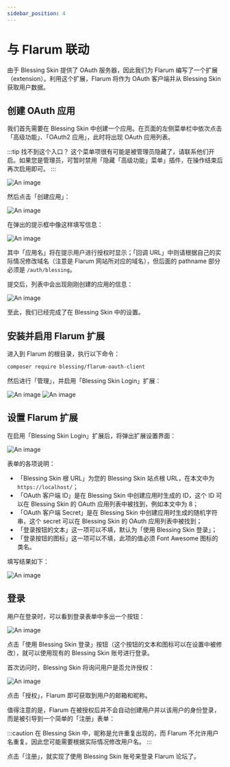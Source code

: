 ```yaml
---
sidebar_position: 4
---
```


# 与 Flarum 联动
由于 Blessing Skin 提供了 OAuth 服务器，因此我们为 Flarum 编写了一个扩展（extension）。利用这个扩展，Flarum 将作为 OAuth 客户端并从 Blessing Skin 获取用户数据。

## 创建 OAuth 应用
我们首先需要在 Blessing Skin 中创建一个应用。在页面的左侧菜单栏中依次点击「高级功能」、「OAuth2 应用」，此时将出现 OAuth 应用列表。

:::tip 找不到这个入口？
这个菜单项很有可能是被管理员隐藏了，请联系他们开启。如果您是管理员，可暂时禁用「隐藏「高级功能」菜单」插件，在操作结束后再次启用即可。
:::

![An image](./img/f1.png)

然后点击「创建应用」：

![An image](./img/f2.png)

在弹出的提示框中像这样填写信息：

![An image](./img/f3.png)

其中「应用名」将在提示用户进行授权时显示；「回调 URL」中则请根据自己的实际情况修改域名（注意是 Flarum 网站所对应的域名），但后面的 pathname 部分必须是 `/auth/blessing`。

提交后，列表中会出现刚刚创建的应用的信息：

![An image](./img/f4.png)

至此，我们已经完成了在 Blessing Skin 中的设置。

## 安装并启用 Flarum 扩展

进入到 Flarum 的根目录，执行以下命令：

```bash
composer require blessing/flarum-oauth-client
```

然后进行「管理」，并启用「Blessing Skin Login」扩展：

![An image](./img/f5.png)
![An image](./img/f6.png)

## 设置 Flarum 扩展

在启用「Blessing Skin Login」扩展后，将弹出扩展设置界面：

![An image](./img/f7.png)

表单的各项说明：

- 「Blessing Skin 根 URL」为您的 Blessing Skin 站点根 URL，在本文中为 `https://localhost/`；
- 「OAuth 客户端 ID」是在 Blessing Skin 中创建应用时生成的 ID，这个 ID 可以在 Blessing Skin 的 OAuth 应用列表中被找到，例如本文中为 8；
- 「OAuth 客户端 Secret」是在 Blessing Skin 中创建应用时生成的随机字符串，这个 secret 可以在 Blessing Skin 的 OAuth 应用列表中被找到；
- 「登录按钮的文本」这一项可以不填，默认为「使用 Blessing Skin 登录」；
- 「登录按钮的图标」这一项可以不填，此项的值必须 Font Awesome 图标的类名。

填写结果如下：

![An image](./img/f8.png)

## 登录

用户在登录时，可以看到登录表单中多出一个按钮：

![An image](./img/f9.png)

点击「使用 Blessing Skin 登录」按钮（这个按钮的文本和图标可以在设置中被修改），就可以使用现有的 Blessing Skin 账号进行登录。

首次访问时，Blessing Skin 将询问用户是否允许授权：

![An image](./img/f10.png)

点击「授权」，Flarum 即可获取到用户的邮箱和昵称。

值得注意的是，Flarum 在被授权后并不会自动创建用户并以该用户的身份登录，而是被引导到一个简单的「注册」表单：



:::caution
在 Blessing Skin 中，昵称是允许重复出现的，而 Flarum 不允许用户名重复。因此您可能需要根据实际情况修改用户名。
:::

点击「注册」，就实现了使用 Blessing Skin 账号来登录 Flarum 论坛了。